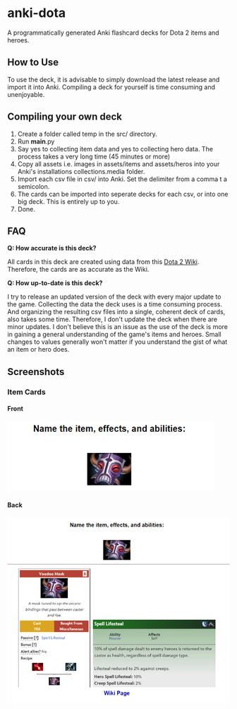 # anki-dota
A programmatically generated Anki flashcard decks for Dota 2 items and heroes. 

## How to Use
To use the deck, it is advisable to simply download the latest release and import it into Anki. Compiling a deck for yourself is time consuming and unenjoyable.

## Compiling your own deck

1. Create a folder called temp in the src/ directory.
2. Run __main__.py
3. Say yes to collecting item data and yes to collecting hero data. The process takes a very long time (45 minutes or more)
4. Copy all assets i.e. images in assets/items and assets/heros into your Anki's installations collections.media folder. 
5. Import each csv file in csv/ into Anki. Set the delimiter from a comma t a semicolon.
6. The cards can be imported into seperate decks for each csv, or into one big deck. This is entirely up to you.
7. Done.

## FAQ

**Q: How accurate is this deck?**

All cards in this deck are created using data from this [Dota 2 Wiki](https://dota2.fandom.com/wiki/Dota_2_Wiki). Therefore, the cards are as accurate as the Wiki.

**Q: How up-to-date is this deck?**

I try to release an updated version of the deck with every major update to the game. Collecting the data the deck uses is a time consuming process. And organizing the resulting
csv files into a single, coherent deck of cards, also takes some time. Therefore, I don't update the deck when there are minor updates. I don't believe this is an issue 
as the use of the deck is more in gaining a general understanding of the game's items and heroes. Small changes to values generally won't matter if you understand the
gist of what an item or hero does.

## Screenshots

### Item Cards

#### Front
![Alt text](/screenshot/item_front.png?raw=true)

#### Back
![Alt text](/screenshot/item_back.png?raw=true )
